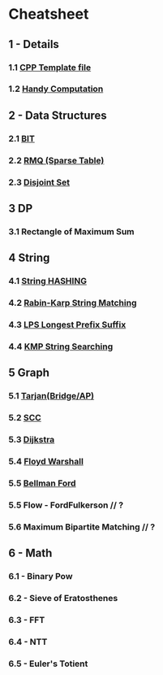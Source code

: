 # Cheatsheet

## 1 - Details
### 1.1 [CPP Template file](src/1%20-%20Details/template.cpp)
### 1.2 [Handy Computation](src/1%20-%20Details/computation.cpp)

## 2 - Data Structures
### 2.1 [BIT](src/2%20-%20Data%20Structure/BIT.cpp)
### 2.2 [RMQ (Sparse Table)](src/2%20-%20Data%20Structure/RMQ_SparseT.cpp)
### 2.3 [Disjoint Set](src/2%20-%20Data%20Structure/DSU.cpp)

## 3 DP
### 3.1 Rectangle of Maximum Sum

## 4 String
### 4.1 [String HASHING](/src/4%20-%20String/HASHING.cpp)
### 4.2 [Rabin-Karp String Matching](/src/4%20-%20String/RK.cpp)
### 4.3 [LPS Longest Prefix Suffix](/src/4%20-%20String/LPS.cpp)
### 4.4 [KMP String Searching](/src/4%20-%20String/KMP.cpp)

## 5 Graph
### 5.1 [Tarjan(Bridge/AP)](src/5%20-%20Graph/tarjan.cpp)
### 5.2 [SCC](/src/5%20-%20Graph/SCC.cpp)
### 5.3 [Dijkstra](src/5%20-%20Graph/dijkstra.cpp)
### 5.4 [Floyd Warshall](src/5%20-%20Graph/floyd.cpp)
### 5.5 [Bellman Ford](src/5%20-%20Graph/bellman.cpp)
### 5.5 Flow - FordFulkerson // ?
### 5.6 Maximum Bipartite Matching // ?

## 6 - Math
### 6.1 - Binary Pow
### 6.2 - Sieve of Eratosthenes
### 6.3 - FFT
### 6.4 - NTT
### 6.5 - Euler's Totient
